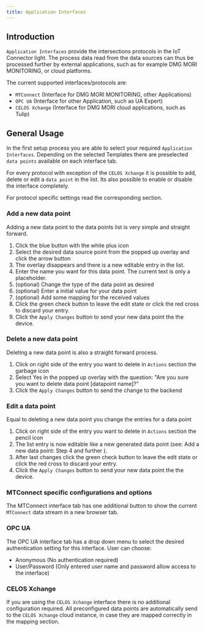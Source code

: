 ```yaml
---
title: Application Interfaces
---
```


## Introduction

`Application Interfaces` provide the intersections protocols in the IoT Connector light. The process data read from the data sources can thus be processed further by external applications, such as for example DMG MORI MONITORING, or cloud platforms.

The current supported interfaces/protocols are:

- `MTConnect` (Interface for DMG MORI MONITORING, other Applications)
- `OPC UA` (Interface for other Application, such as UA Expert)
- `CELOS Xchange` (Interface for DMG MORI cloud applications, such as Tulip)

## General Usage

In the first setup process you are able to select your required `Application Interfaces`. Depending on the selected Templates there are preselected `data points` available on each interface tab.

For every protocol with exception of the `CELOS Xchange` it is possible to add, delete or edit a `data point` in the list. Its also possible to enable or disable the interface completely.

For protocol specific settings read the corresponding section.

### Add a new data point

Adding a new data point to the data points list is very simple and straight forward.

1. Click the blue button with the white plus icon
2. Select the desired data source point from the popped up overlay and click the arrow button
3. The overlay disappears and there is a new editable entry in the list.
4. Enter the name you want for this data point. The current text is only a placeholder.
5. (optional) Change the type of the data point as desired
6. (optional) Enter a initial value for your data point
7. (optional) Add some mapping for the received values
8. Click the green check button to leave the edit state or click the red cross to discard your entry.
9. Click the `Apply Changes` button to send your new data point the the device.

### Delete a new data point

Deleting a new data point is also a straight forward process.

1. Click on right side of the entry you want to delete in `Actions` section the garbage icon
2. Select Yes in the popped up overlay with the question: "Are you sure you want to delete data point [datapoint name]?"
3. Click the `Apply Changes` button to send the change to the backend

### Edit a data point

Equal to deleting a new data point you change the entries for a data point

1. Click on right side of the entry you want to delete in `Actions` section the pencil icon
2. The list entry is now editable like a new generated data point (see: Add a new data point: Step 4 and further ).
3. After last changes click the green check button to leave the edit state or click the red cross to discard your entry.
4. Click the `Apply Changes` button to send your new data point the the device.

### MTConnect specific configurations and options

The MTConnect interface tab has one additional button to show the current `MTConnect` data stream in a new browser tab.

### OPC UA

The OPC UA interface tab has a drop down menu to select the desired authentication setting for this interface. User can choose:

- Anonymous (No authentication required)
- User/Password (Only entered user name and password allow access to the interface)

### CELOS Xchange

If you are using the `CELOS Xchange` interface there is no additional configuration required. All preconfigured data points are automatically send to the `CELOS Xchange` cloud instance, in case they are mapped correctly in the mapping section.
